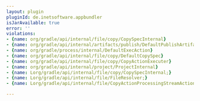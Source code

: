 ```yaml
---
layout: plugin
pluginId: de.inetsoftware.appbundler
isJarAvailable: true
error: ''
violations:
- {name: org/gradle/api/internal/file/copy/CopySpecInternal}
- {name: org/gradle/api/internal/artifacts/publish/DefaultPublishArtifact}
- {name: org/gradle/process/internal/DefaultExecAction}
- {name: org/gradle/api/internal/file/copy/DefaultCopySpec}
- {name: org/gradle/api/internal/file/copy/CopyActionExecuter}
- {name: org/gradle/api/internal/project/ProjectInternal}
- {name: Lorg/gradle/api/internal/file/copy/CopySpecInternal;}
- {name: Lorg/gradle/api/internal/file/FileResolver;}
- {name: Lorg/gradle/api/internal/file/CopyActionProcessingStreamAction;}

---
```

